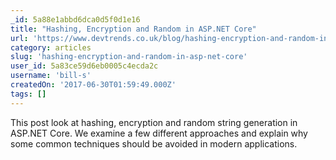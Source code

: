 ```yaml
---
_id: 5a88e1abbd6dca0d5f0d1e16
title: "Hashing, Encryption and Random in ASP.NET Core"
url: 'https://www.devtrends.co.uk/blog/hashing-encryption-and-random-in-asp.net-core'
category: articles
slug: 'hashing-encryption-and-random-in-asp-net-core'
user_id: 5a83ce59d6eb0005c4ecda2c
username: 'bill-s'
createdOn: '2017-06-30T01:59:49.000Z'
tags: []
---
```


This post look at hashing, encryption and random string generation in ASP.NET Core. We examine a few different approaches and explain why some common techniques should be avoided in modern applications.

